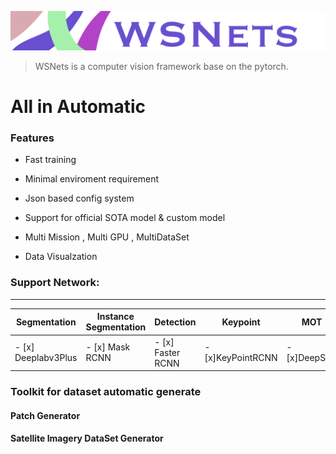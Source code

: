 

![](Document/Image/title.png)

> WSNets is a computer vision framework base on the pytorch. 
 

# All in Automatic



### Features

* Fast training

* Minimal enviroment requirement

* Json based config system 

* Support for official SOTA model & custom model

* Multi Mission , Multi GPU , MultiDataSet  

* Data Visualzation

### Support Network:

****
|Segmentation| Instance Segmentation | Detection| Keypoint | MOT |
|---|---|---|---|---|
|  - [x] Deeplabv3Plus | - [x] Mask RCNN  |  - [x] Faster RCNN | - [x]KeyPointRCNN   | - [x]DeepSort   |




### Toolkit for dataset automatic generate

#### Patch Generator

#### Satellite Imagery DataSet Generator


